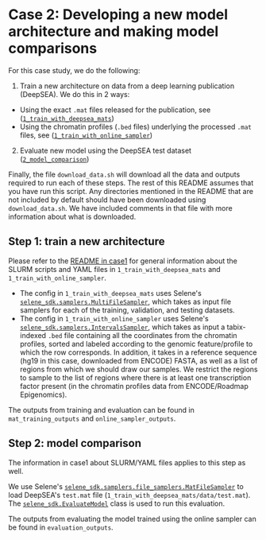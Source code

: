 # Case 2: Developing a new model architecture and making model comparisons

For this case study, we do the following:

1. Train a new architecture on data from a deep learning publication (DeepSEA). We do this in 2 ways:

- Using the exact `.mat` files released for the publication, see ([`1_train_with_deepsea_mats`](https://github.com/FunctionLab/selene/tree/master/manuscript/case2/1_train_with_deepsea_mats))
- Using the chromatin profiles (`.bed` files) underlying the processed `.mat` files, see ([`1_train_with_online_sampler`](https://github.com/FunctionLab/selene/tree/master/manuscript/case2/1_train_with_online_sampler))

2. Evaluate new model using the DeepSEA test dataset ([`2_model_comparison`](https://github.com/FunctionLab/selene/tree/master/manuscript/case2/2_model_comparison))

Finally, the file `download_data.sh` will download all the data and outputs required to run each of these steps.
The rest of this README assumes that you have run this script.
Any directories mentioned in the README that are not included by default should have been downloaded using `download_data.sh`.
We have included comments in that file with more information about what is downloaded. 

## Step 1: train a new architecture

Please refer to the [README in case1](https://github.com/FunctionLab/selene/tree/master/manuscript/case1/README.md) for general information about the SLURM scripts and YAML files in `1_train_with_deepsea_mats` and `1_train_with_online_sampler`. 

- The config in `1_train_with_deepsea_mats` uses Selene's [`selene_sdk.samplers.MultiFileSampler`](http://selene.flatironinstitute.org/samplers.html#multifilesampler), which takes as input file samplers for each of the training, validation, and testing datasets. 
- The config in `1_train_with_online_sampler` uses Selene's [`selene_sdk.samplers.IntervalsSampler`](http://selene.flatironinstitute.org/samplers.html#intervalssampler), which takes as input a tabix-indexed `.bed` file containing all the coordinates from the chromatin profiles, sorted and labeled according to the genomic feature/profile to which the row corresponds. In addition, it takes in a reference sequence (hg19 in this case, downloaded from ENCODE) FASTA, as well as a list of regions from which we should draw our samples. We restrict the regions to sample to the list of regions where there is at least one transcription factor present (in the chromatin profiles data from ENCODE/Roadmap Epigenomics).

The outputs from training and evaluation can be found in `mat_training_outputs` and `online_sampler_outputs`.

## Step 2: model comparison

The information in case1 about SLURM/YAML files applies to this step as well. 

We use Selene's [`selene_sdk.samplers.file_samplers.MatFileSampler`](http://selene.flatironinstitute.org/samplers.file_samplers.html#matfilesampler) to load DeepSEA's `test.mat` file (`1_train_with_deepsea_mats/data/test.mat`). The [`selene_sdk.EvaluateModel`](http://selene.flatironinstitute.org/selene.html#evaluatemodel) class is used to run this evaluation.  

The outputs from evaluating the model trained using the online sampler can be found in `evaluation_outputs`. 
